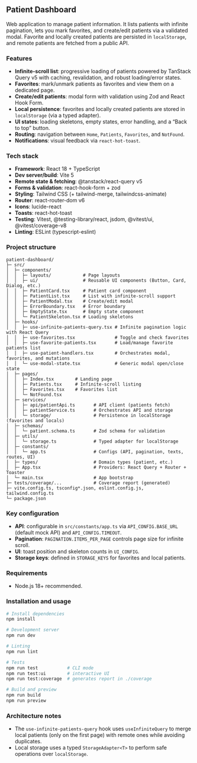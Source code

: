 ## Patient Dashboard

Web application to manage patient information. It lists patients with infinite pagination, lets you mark favorites, and create/edit patients via a validated modal. Favorite and locally created patients are persisted in `localStorage`, and remote patients are fetched from a public API.

### Features

- **Infinite-scroll list**: progressive loading of patients powered by TanStack Query v5 with caching, revalidation, and robust loading/error states.
- **Favorites**: mark/unmark patients as favorites and view them on a dedicated page.
- **Create/edit patients**: modal form with validation using Zod and React Hook Form.
- **Local persistence**: favorites and locally created patients are stored in `localStorage` (via a typed adapter).
- **UI states**: loading skeletons, empty states, error handling, and a “Back to top” button.
- **Routing**: navigation between `Home`, `Patients`, `Favorites`, and `NotFound`.
- **Notifications**: visual feedback via `react-hot-toast`.

### Tech stack

- **Framework**: React 18 + TypeScript
- **Dev server/build**: Vite 5
- **Remote state & fetching**: @tanstack/react-query v5
- **Forms & validation**: react-hook-form + zod
- **Styling**: Tailwind CSS (+ tailwind-merge, tailwindcss-animate)
- **Router**: react-router-dom v6
- **Icons**: lucide-react
- **Toasts**: react-hot-toast
- **Testing**: Vitest, @testing-library/react, jsdom, @vitest/ui, @vitest/coverage-v8
- **Linting**: ESLint (typescript-eslint)

### Project structure

```
patient-dashboard/
├─ src/
│  ├─ components/
│  │  ├─ layouts/            # Page layouts
│  │  ├─ ui/                 # Reusable UI components (Button, Card, Dialog, etc.)
│  │  ├─ PatientCard.tsx     # Patient card component
│  │  ├─ PatientList.tsx     # List with infinite-scroll support
│  │  ├─ PatientModal.tsx    # Create/edit modal
│  │  ├─ ErrorBoundary.tsx   # Error boundary
│  │  ├─ EmptyState.tsx      # Empty state component
│  │  └─ PatientSkeleton.tsx # Loading skeletons
│  ├─ hooks/
│  │  ├─ use-infinite-patients-query.tsx # Infinite pagination logic with React Query
│  │  ├─ use-favorites.tsx               # Toggle and check favorites
│  │  ├─ use-favorite-patients.tsx       # Load/manage favorite patients list
│  │  ├─ use-patient-handlers.tsx        # Orchestrates modal, favorites, and mutations
│  │  └─ use-modal-state.tsx             # Generic modal open/close state
│  ├─ pages/
│  │  ├─ Index.tsx        # Landing page
│  │  ├─ Patients.tsx     # Infinite-scroll listing
│  │  ├─ Favorites.tsx    # Favorites list
│  │  └─ NotFound.tsx
│  ├─ services/
│  │  ├─ api/patientApi.ts       # API client (patients fetch)
│  │  ├─ patientService.ts       # Orchestrates API and storage
│  │  └─ storage/                # Persistence in localStorage (favorites and locals)
│  ├─ schemas/
│  │  └─ patient.schema.ts       # Zod schema for validation
│  ├─ utils/
│  │  └─ storage.ts              # Typed adapter for localStorage
│  ├─ constants/
│  │  └─ app.ts                  # Configs (API, pagination, texts, routes, UI)
│  ├─ types/                     # Domain types (patient, etc.)
│  ├─ App.tsx                    # Providers: React Query + Router + Toaster
│  └─ main.tsx                   # App bootstrap
├─ tests/coverage/...            # Coverage report (generated)
├─ vite.config.ts, tsconfig*.json, eslint.config.js, tailwind.config.ts
└─ package.json
```

### Key configuration

- **API**: configurable in `src/constants/app.ts` via `API_CONFIG.BASE_URL` (default mock API) and `API_CONFIG.TIMEOUT`.
- **Pagination**: `PAGINATION.ITEMS_PER_PAGE` controls page size for infinite scroll.
- **UI**: toast position and skeleton counts in `UI_CONFIG`.
- **Storage keys**: defined in `STORAGE_KEYS` for favorites and local patients.

### Requirements

- Node.js 18+ recommended.

### Installation and usage

```bash
# Install dependencies
npm install

# Development server
npm run dev

# Linting
npm run lint

# Tests
npm run test           # CLI mode
npm run test:ui        # interactive UI
npm run test:coverage  # generates report in ./coverage

# Build and preview
npm run build
npm run preview
```

### Architecture notes

- The `use-infinite-patients-query` hook uses `useInfiniteQuery` to merge local patients (only on the first page) with remote ones while avoiding duplicates.
- Local storage uses a typed `StorageAdapter<T>` to perform safe operations over `localStorage`.
